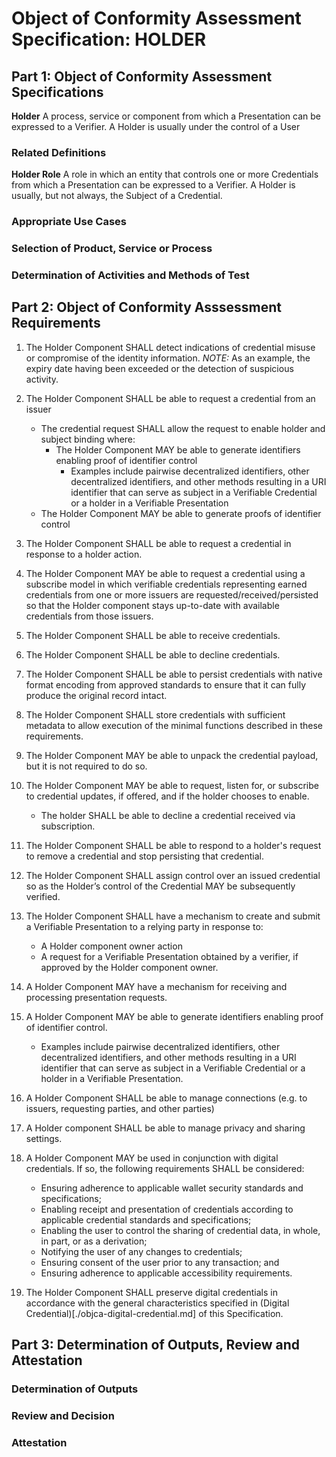 # Object of Conformity Assessment Specification: HOLDER

## Part 1: Object of Conformity Assessment Specifications

**Holder** A process, service or component from which a Presentation can be expressed to a Verifier. A Holder is usually under the control of a User

### Related Definitions

**Holder Role** A role in which an entity that controls one or more Credentials from which a Presentation can be expressed to a Verifier. A Holder is usually, but not always, the Subject of a Credential.

### Appropriate Use Cases

### Selection of Product, Service or Process

### Determination of Activities and Methods of Test

## Part 2: Object of Conformity Asssessment Requirements

1. The Holder Component SHALL detect indications of credential misuse or compromise of the identity information. _NOTE:_ As an example, the expiry date having been exceeded or the detection of suspicious activity.
2. The Holder Component SHALL be able to request a credential from an issuer

    * The credential request SHALL allow the request to enable holder and subject binding where:
        * The Holder Component MAY be able to generate identifiers enabling proof of identifier control
            * Examples include pairwise decentralized identifiers, other decentralized identifiers, and other methods resulting in a URI identifier that can serve as subject in a Verifiable Credential or a holder in a Verifiable Presentation
    * The Holder Component MAY be able to generate proofs of identifier control

3. The Holder Component SHALL be able to request a credential in response to a holder action.
4. The Holder Component MAY be able to request a credential using a subscribe model in which verifiable credentials representing earned credentials from one or more issuers are requested/received/persisted so that the Holder component stays up-to-date with available credentials from those issuers.
5. The Holder Component SHALL be able to receive credentials.
6. The Holder Component SHALL be able to decline credentials.
7. The Holder Component SHALL be able to persist credentials with native format encoding from approved standards to ensure that it can fully produce the original record intact.
8. The Holder Component SHALL store credentials with sufficient metadata to allow execution of the minimal functions described in these requirements.
9. The Holder Component MAY be able to unpack the credential payload, but it is not required to do so.
10. The Holder Component MAY be able to request, listen for, or subscribe to credential updates, if offered, and if the holder chooses to enable.
    * The holder SHALL be able to decline a credential received via subscription.
11. The Holder Component SHALL be able to respond to a holder's request to remove a credential and stop persisting that credential.
12. The Holder Component SHALL assign control over an issued credential so as the Holder’s control of the Credential MAY be subsequently verified.
13. The Holder Component SHALL have a mechanism to create and submit a Verifiable Presentation to a relying party in response to:
    * A Holder component owner action
    * A request for a Verifiable Presentation obtained by a verifier, if approved by the Holder component owner.
14. A Holder Component MAY have a mechanism for receiving and processing presentation requests.
15. A Holder Component MAY be able to generate identifiers enabling proof of identifier control.
    * Examples include pairwise decentralized identifiers, other decentralized identifiers, and other methods resulting in a URI identifier that can serve as subject in a Verifiable Credential or a holder in a Verifiable Presentation.
17. A Holder Component SHALL be able to manage connections (e.g. to issuers, requesting parties, and other parties)
18. A Holder component SHALL be able to manage privacy and sharing settings.
19. A Holder Component MAY be used in conjunction with digital credentials. If so, the following requirements SHALL be considered:
    * Ensuring adherence to applicable wallet security standards and specifications;
    * Enabling receipt and presentation of credentials according to applicable credential standards and specifications;
    * Enabling the user to control the sharing of credential data, in whole, in part, or as a derivation;
    * Notifying the user of any changes to credentials;
    * Ensuring consent of the user prior to any transaction; and
    * Ensuring adherence to applicable accessibility requirements.
20. The Holder Component SHALL preserve digital credentials in accordance with the general characteristics specified in (Digital Credential)[./objca-digital-credential.md] of this Specification.

## Part 3: Determination of Outputs, Review and Attestation

### Determination of Outputs

### Review and Decision

### Attestation
